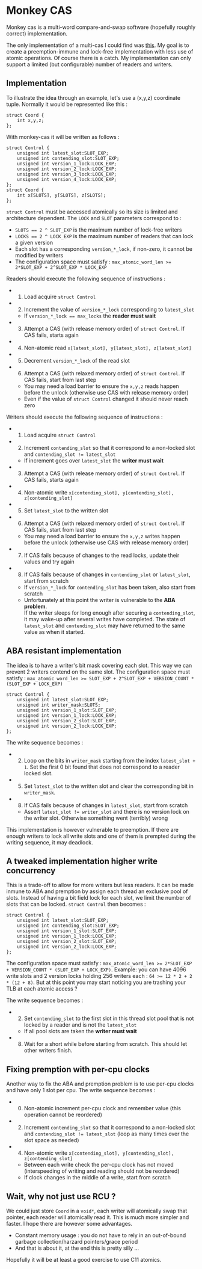 # Monkey CAS

Monkey cas is a multi-word compare-and-swap software (hopefully roughly correct) implementation.

The only implementation of a multi-cas I could find was [this][0]. My goal is to create a preemption-immune and lock-free implementation with less use of atomic operations.
Of course there is a catch. My implementation can only support a limited (but configurable) number of readers and writers.

## Implementation

To illustrate the idea through an example, let's use a (x,y,z) coordinate tuple. Normally it would be represented like this :

    struct Coord {
        int x,y,z;
    };

With monkey-cas it will be written as follows :

    struct Control {
        unsigned int latest_slot:SLOT_EXP;
        unsigned int contending_slot:SLOT_EXP;
        unsigned int version_1_lock:LOCK_EXP;
        unsigned int version_2_lock:LOCK_EXP;
        unsigned int version_3_lock:LOCK_EXP;
        unsigned int version_4_lock:LOCK_EXP;
    };
    struct Coord {
        int x[SLOTS], y[SLOTS], z[SLOTS];
    };

`struct Control` must be accessed atomically so its size is limited and architecture dependent. 
The `LOCK` and `SLOT` parameters correspond to : 

* `SLOTS == 2 ^ SLOT_EXP` is the maximum number of lock-free writers
* `LOCKS == 2 ^ LOCK_EXP` is the maximum number of readers that can lock a given version
* Each slot has a corresponding `version_*_lock`, if non-zero, it cannot be modified by writers
* The configuration space must satisfy : `max_atomic_word_len >= 2*SLOT_EXP + 2^SLOT_EXP * LOCK_EXP`

Readers should execute the following sequence of instructions :

* 1. Load acquire `struct Control`
* 2. Increment the value of `version_*_lock` corresponding to `latest_slot`
  * If `version_*_lock == max_locks` the **reader must wait** 
* 3. Attempt a CAS (with release memory order) of `struct Control`. If CAS fails, starts again
* 4. Non-atomic read `x[latest_slot], y[latest_slot], z[latest_slot]`
* 5. Decrement `version_*_lock` of the read slot
* 6. Attempt a CAS (with relaxed memory order) of `struct Control`. If CAS fails, start from last step
  * You may need a load barrier to ensure the `x,y,z` reads happen before the unlock (otherwise use CAS with release memory order)
  * Even if the value of `struct Control` changed it should never reach zero

Writers should execute the following sequence of instructions :

* 1. Load acquire `struct Control`
* 2. Increment `contending_slot` so that it correspond to a non-locked slot and `contending_slot != latest_slot`
  * If increment goes over `latest_slot` the **writer must wait**
* 3. Attempt a CAS (with release memory order) of `struct Control`. If CAS fails, starts again
* 4. Non-atomic write `x[contending_slot], y[contending_slot], z[contending_slot]`
* 5. Set `latest_slot` to the written slot
* 6. Attempt a CAS (with relaxed memory order) of `struct Control`. If CAS fails, start from last step
  * You may need a load barrier to ensure the `x,y,z` writes happen before the unlock (otherwise use CAS with release memory order)
* 7. If CAS fails because of changes to the read locks, update their values and try again
* 8. If CAS fails because of changes in `contending_slot` or `latest_slot`, start from scratch
  * If `version_*_lock` for `contending_slot` has been taken, also start from scratch
  * Unfortunately at this point the writer is vulnerable to the **ABA problem**.  
    If the writer sleeps for long enough after securing a `contending_slot`, it may wake-up after several writes have completed. 
    The state of `latest_slot` and `contending_slot` may have returned to the same value as when it started.

## ABA resistant implementation

The idea is to have a writer's bit mask covering each slot. This way we can prevent 2 writers contend on the same slot.
The configuration space must satisfy : `max_atomic_word_len >= SLOT_EXP + 2^SLOT_EXP + VERSION_COUNT * (SLOT_EXP + LOCK_EXP)`

    struct Control {
        unsigned int latest_slot:SLOT_EXP;
        unsigned int writer_mask:SLOTS;
        unsigned int version_1_slot:SLOT_EXP;
        unsigned int version_1_lock:LOCK_EXP;
        unsigned int version_2_slot:SLOT_EXP;
        unsigned int version_2_lock:LOCK_EXP;
    };

The write sequence becomes :

* 2. Loop on the bits in `writer_mask` starting from the index `latest_slot + 1`. Set the first 0 bit found that does not correspond to a reader locked slot.
* 5. Set `latest_slot` to the written slot and clear the corresponding bit in `writer_mask`.
* 8. If CAS fails because of changes in `latest_slot`, start from scratch
  * Assert `latest_slot != writer_slot` and there is no version lock on the writer slot. Otherwise something went (terribly) wrong

This implementation is however vulnerable to preemption. If there are enough writers to lock all write slots and one of them is prempted during the writing sequence, it may deadlock.

## A tweaked implementation higher write concurrency

This is a trade-off to allow for more writers but less readers. 
It can be made inmune to ABA and premption by assign each thread an exclusive pool of slots.
Instead of having a bit field lock for each slot, we limit the number of slots that can be locked. `struct Control` then becomes :

    struct Control {
        unsigned int latest_slot:SLOT_EXP;
        unsigned int contending_slot:SLOT_EXP;
        unsigned int version_1_slot:SLOT_EXP;
        unsigned int version_1_lock:LOCK_EXP;
        unsigned int version_2_slot:SLOT_EXP;
        unsigned int version_2_lock:LOCK_EXP;
    };

The configuration space must satisfy : `max_atomic_word_len >= 2*SLOT_EXP + VERSION_COUNT * (SLOT_EXP + LOCK_EXP)`.
Example: you can have 4096 write slots and 2 version locks holding 256 writers each : `64 >= 12 * 2 + 2 * (12 + 8)`.
But at this point you may start noticing you are trashing your TLB at each atomic access ?

The write sequence becomes :

* 2. Set `contending_slot` to the first slot in this thread slot pool that is not locked by a reader and is not the `latest_slot`
  * If all pool slots are taken the **writer must wait**
* 8. Wait for a short while before starting from scratch. This should let other writers finish.

## Fixing premption with per-cpu clocks

Another way to fix the ABA and premption problem is to use per-cpu clocks and have only 1 slot per cpu.
The write sequence becomes :

* 0. Non-atomic increment per-cpu clock and remember value (this operation cannot be reordered)
* 2. Increment `contending_slot` so that it correspond to a non-locked slot and `contending_slot != latest_slot` (loop as many times over the slot space as needed)
* 4. Non-atomic write `x[contending_slot], y[contending_slot], z[contending_slot]`
  * Between each write check the per-cpu clock has not moved (interspeeding of writing and reading should not be reordered)
  * If clock changes in the middle of a write, start from scratch


## Wait, why not just use RCU ?

We could just store `Coord` in a `void*`, each writer will atomically swap that pointer, each reader will atomically read it.
This is much more simpler and faster. I hope there are however some advantages.

* Constant memory usage : you do not have to rely in an out-of-bound garbage collection/harzard pointers/grace period
* And that is about it, at the end this is pretty silly ...

Hopefully it will be at least a good exercise to use C11 atomics.

[0]: https://www.cl.cam.ac.uk/techreports/UCAM-CL-TR-579.pdf

